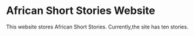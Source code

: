 <h1>African Short Stories Website</h1>

<p>This website stores African Short Stories. Currently,the site has ten stories.</p>